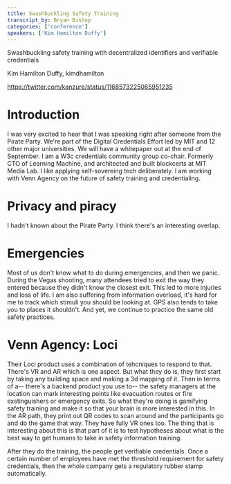 ```yaml
---
title: Swashbuckling Safety Training
transcript_by: Bryan Bishop
categories: ['conference']
speakers: ['Kim Hamilton Duffy']
---
```


Swashbuckling safety training with decentralized identifiers and verifiable credentials

Kim Hamilton Duffy, kimdhamilton

<https://twitter.com/kanzure/status/1168573225065951235>

# Introduction

I was very excited to hear that I was speaking right after someone from the Pirate Party. We're part of the Digital Credentials Effort led by MIT and 12 other major universities. We will have a whitepaper out at the end of September. I am a W3c credentials community group co-chair. Formerly CTO of Learning Machine, and architected and built blockcerts at MIT Media Lab. I like applying self-sovereing tech deliberately. I am working with Venn Agency on the future of safety training and credentialing.

# Privacy and piracy

I hadn't known about the Pirate Party. I think there's an interesting overlap.

# Emergencies

Most of us don't know what to do during emergencies, and then we panic. During the Vegas shooting, many attendees tried to exit the way they entered because they didn't know the closest exit. This led to more injuries and loss of life. I am also suffering from information overload, it's hard for me to track which stimuli you should be looking at. GPS also tends to take you to places it shouldn't. And yet, we continue to practice the same old safety practices.

# Venn Agency: Loci

Their Loci product uses a combination of tehcniques to respond to that. There's VR and AR which is one aspect. But what they do is, they first start by taking any building space and making a 3d mapping of it. Then in terms of a-- there's a backend product you use to-- the safety managers at the location can mark interesting points like evacuation routes or fire exstinguishers or emergency exits. So what they're doing is gamifying safety training and make it so that your brain is more interested in this. In the AR path, they print out QR codes to scan around and the participants go and do the game that way. They have fully VR ones too. The thing that is interesting about this is that part of it is to test hypotheses about what is the best way to get humans to take in safety information training.

After they do the training, the people get verifiable credentials. Once a certain number of employees have met the threshold requirement for safety credentials, then the whole company gets a regulatory rubber stamp automatically.




